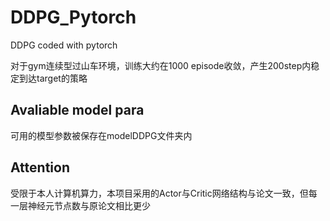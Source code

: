 # DDPG_Pytorch 
DDPG coded with pytorch

对于gym连续型过山车环境，训练大约在1000 episode收敛，产生200step内稳定到达target的策略

## Avaliable model para
可用的模型参数被保存在modelDDPG文件夹内

## Attention
受限于本人计算机算力，本项目采用的Actor与Critic网络结构与论文一致，但每一层神经元节点数与原论文相比更少
